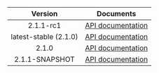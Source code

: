 | Version | Documents |
|:---:|---|
| 2.1.1-rc1 | [API documentation](2.1.1-rc1) |
| latest-stable (2.1.0) | [API documentation](latest-stable) |
| 2.1.0 | [API documentation](2.1.0) |
| 2.1.1-SNAPSHOT | [API documentation](2.1.1-SNAPSHOT) |
